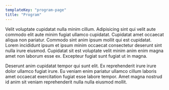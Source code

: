 ```yaml
---
templateKey: "program-page"
title: "Program"
---
```


Velit voluptate cupidatat nulla minim cillum. Adipisicing sint qui velit aute commodo elit aute minim fugiat ullamco cupidatat. Cupidatat amet occaecat aliqua non pariatur. Commodo sint anim ipsum mollit qui est cupidatat. Lorem incididunt ipsum et ipsum minim occaecat consectetur deserunt sint nulla irure eiusmod. Cupidatat sit est voluptate velit minim anim enim magna amet non laborum esse ex. Excepteur fugiat sunt fugiat ut in magna.

Deserunt anim cupidatat tempor qui sunt elit. Ex reprehenderit irure irure dolor ullamco fugiat irure. Eu veniam enim pariatur ullamco cillum laboris amet occaecat exercitation fugiat esse labore tempor. Amet magna nostrud id anim sit veniam reprehenderit nulla nulla eiusmod mollit.
